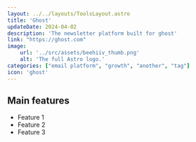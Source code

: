```yaml
---
layout: ../../layouts/ToolsLayout.astro
title: 'Ghost'
updateDate: 2024-04-02
description: 'The newsletter platform built for ghost'
link: "https://ghost.com"
image:
    url: '../src/assets/beehiiv_thumb.png'
    alt: 'The full Astro logo.'
categories: ["email platform", "growth", "another", "tag"]
icon: 'ghost'
---
```



## Main features

- Feature 1
- Feature 2
- Feature 3
